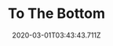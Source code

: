 ---
templateKey: blog-post
featuredpost: false
date: 2020-03-01T03:43:43.711Z
featuredimage: /img/quest_bg2.png
imgBg: quest_bg2
title: To The Bottom
description: So far there's no sign of the bottom. How low does it go?
reward: dummy
tags:
  - Reach level 40 in Mines
  - Reach level 120 in Mines
---